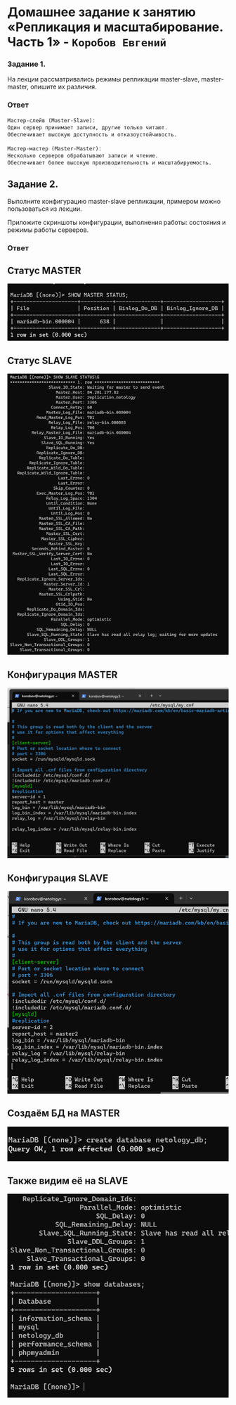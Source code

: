  # Домашнее задание к занятию «Репликация и масштабирование. Часть 1» - `Коробов Евгений`

### Задание 1.
На лекции рассматривались режимы репликации master-slave, master-master, опишите их различия.
### Ответ
```
Мастер-слейв (Master-Slave):
Один сервер принимает записи, другие только читают.
Обеспечивает высокую доступность и отказоустойчивость.

Мастер-мастер (Master-Master):
Несколько серверов обрабатывают записи и чтение.
Обеспечивает более высокую производительность и масштабируемость.
```
 
## Задание 2. 
Выполните конфигурацию master-slave репликации, примером можно пользоваться из лекции.

Приложите скриншоты конфигурации, выполнения работы: состояния и режимы работы серверов.
### Ответ

## Статус MASTER
![sdb](https://github.com/nespaces/sdb-homeworks/blob/main/img/5.png)
## Статус SLAVE
![sdb](https://github.com/nespaces/sdb-homeworks/blob/main/img/9.png)
## Конфигурация MASTER
![sdb](https://github.com/nespaces/sdb-homeworks/blob/main/img/6.png)
## Конфигурация SLAVE
![sdb](https://github.com/nespaces/sdb-homeworks/blob/main/img/7.png)
## Создаём БД на MASTER
![sdb](https://github.com/nespaces/sdb-homeworks/blob/main/img/10.png)
## Также видим её на SLAVE
![sdb](https://github.com/nespaces/sdb-homeworks/blob/main/img/11.png)

